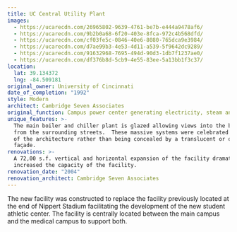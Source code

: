 ```yaml
---
title: UC Central Utility Plant
images:
  - https://ucarecdn.com/26965802-9639-4761-be7b-e444a9478af6/
  - https://ucarecdn.com/9b2b0a68-6f20-403e-8fca-972c4b568dfd/
  - https://ucarecdn.com/cf03fe5c-0846-40e6-8080-765dca9e3984/
  - https://ucarecdn.com/d7ae99b3-4e53-4d11-a539-5f9642dc9289/
  - https://ucarecdn.com/91632968-7695-494d-90d3-1db7f1237ae0/
  - https://ucarecdn.com/df376b8d-5cb9-4e55-83ee-5a13bb1f3c37/
location:
  lat: 39.134372
  lng: -84.509181
original_owner: University of Cincinnati
date_of_completion: "1992"
style: Modern
architect: Cambridge Seven Associates
original_function: Campus power center generating electricity, steam and chilled water
unique_features: >-
  The main boiler and chiller plant is glazed allowing views into the building
  from the surrounding streets.  These massive systems were celebrated as part
  of the architecture rather than being concealed by a translucent or opaque
  façade.
renovations: >-
  A 72,00 s.f. vertical and horizontal expansion of the facility dramatically
  increased the capacity of the facility.
renovation_date: "2004"
renovation_architect: Cambridge Seven Associates
---
```


The new facility was constructed to replace the facility previously located at the end of Nippert Stadium facilitating the development of the new student athletic center. The facility is centrally located between the main campus and the medical campus to support both.
